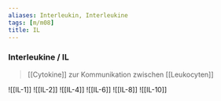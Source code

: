 ```yaml
---
aliases: Interleukin, Interleukine
tags: [m/m08]
title: IL
---
```

### Interleukine / IL
> [[Cytokine]] zur Kommunikation zwischen [[Leukocyten]]

![[IL-1]]
![[IL-2]]
![[IL-4]]
![[IL-6]]
![[IL-8]]
![[IL-10]]
